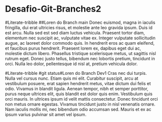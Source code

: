 # Desafio-Git-Branches2

#Literate-tribble
##Loren do Branch main
Donec euismod, magna in iaculis fringilla, dui erat ultricies risus, et molestie ante leo gravida ipsum. Duis id est arcu. Nulla sed est sed diam luctus vehicula. Praesent tortor diam, elementum nec suscipit ac, vulputate vitae ex. Integer vulputate sollicitudin augue, ac laoreet dolor commodo quis. In hendrerit eros ac quam eleifend, et faucibus purus hendrerit. Praesent lorem ex, dapibus eget dui ac, molestie dictum libero. Phasellus tristique scelerisque metus, ut sagittis nisl rutrum eget. Donec justo tellus, bibendum nec lobortis pretium, tincidunt in orci. Nulla leo dolor, pellentesque id nisl at, pretium vehicula dolor.

#Literate-tribble
#git status#Loren do Branch Dev1
Cras nec dui turpis. Nulla vel cursus nunc. Etiam quis mi elit. Curabitur suscipit, arcu at vestibulum posuere, erat sapien hendrerit metus, vitae dictum dui felis et odio. Vivamus in blandit ligula. Aenean tempor, nibh et semper porttitor, purus neque ultrices elit, quis blandit est dolor quis enim. Vestibulum quis orci mauris. In ultrices ipsum id velit mattis consectetur. Donec tincidunt orci non metus ornare egestas. Vivamus tincidunt justo in nisl venenatis ornare. Nam iaculis mollis mi, nec bibendum odio accumsan sed. Mauris et ex ac ipsum varius pulvinar sit amet vel ipsum.